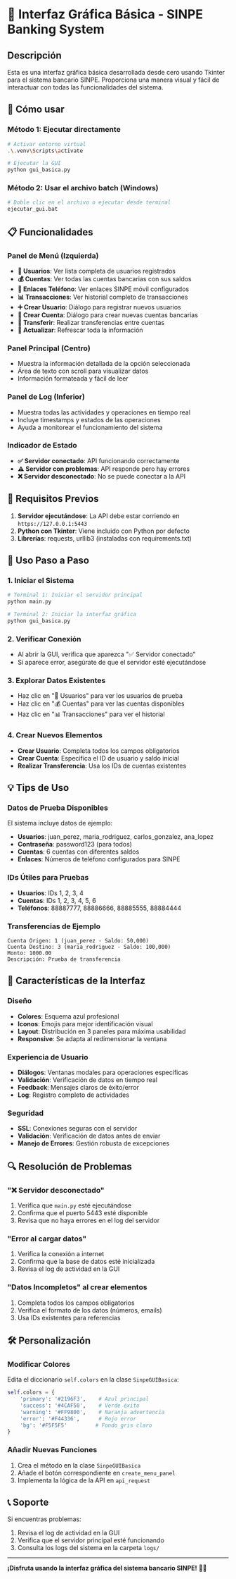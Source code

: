 # 🏦 Interfaz Gráfica Básica - SINPE Banking System

## Descripción

Esta es una interfaz gráfica básica desarrollada desde cero usando Tkinter para el sistema bancario SINPE. Proporciona una manera visual y fácil de interactuar con todas las funcionalidades del sistema.

## 🚀 Cómo usar

### Método 1: Ejecutar directamente

```bash
# Activar entorno virtual
.\.venv\Scripts\activate

# Ejecutar la GUI
python gui_basica.py
```

### Método 2: Usar el archivo batch (Windows)

```bash
# Doble clic en el archivo o ejecutar desde terminal
ejecutar_gui.bat
```

## 📋 Funcionalidades

### Panel de Menú (Izquierda)

- **👥 Usuarios**: Ver lista completa de usuarios registrados
- **💰 Cuentas**: Ver todas las cuentas bancarias con sus saldos
- **📱 Enlaces Teléfono**: Ver enlaces SINPE móvil configurados
- **📊 Transacciones**: Ver historial completo de transacciones
- **➕ Crear Usuario**: Diálogo para registrar nuevos usuarios
- **🏦 Crear Cuenta**: Diálogo para crear nuevas cuentas bancarias
- **💸 Transferir**: Realizar transferencias entre cuentas
- **🔄 Actualizar**: Refrescar toda la información

### Panel Principal (Centro)

- Muestra la información detallada de la opción seleccionada
- Área de texto con scroll para visualizar datos
- Información formateada y fácil de leer

### Panel de Log (Inferior)

- Muestra todas las actividades y operaciones en tiempo real
- Incluye timestamps y estados de las operaciones
- Ayuda a monitorear el funcionamiento del sistema

### Indicador de Estado

- **✅ Servidor conectado**: API funcionando correctamente
- **⚠️ Servidor con problemas**: API responde pero hay errores
- **❌ Servidor desconectado**: No se puede conectar a la API

## 🔧 Requisitos Previos

1. **Servidor ejecutándose**: La API debe estar corriendo en `https://127.0.0.1:5443`
2. **Python con Tkinter**: Viene incluido con Python por defecto
3. **Librerías**: requests, urllib3 (instaladas con requirements.txt)

## 📝 Uso Paso a Paso

### 1. Iniciar el Sistema

```bash
# Terminal 1: Iniciar el servidor principal
python main.py

# Terminal 2: Iniciar la interfaz gráfica
python gui_basica.py
```

### 2. Verificar Conexión

- Al abrir la GUI, verifica que aparezca "✅ Servidor conectado"
- Si aparece error, asegúrate de que el servidor esté ejecutándose

### 3. Explorar Datos Existentes

- Haz clic en "👥 Usuarios" para ver los usuarios de prueba
- Haz clic en "💰 Cuentas" para ver las cuentas disponibles
- Haz clic en "📊 Transacciones" para ver el historial

### 4. Crear Nuevos Elementos

- **Crear Usuario**: Completa todos los campos obligatorios
- **Crear Cuenta**: Especifica el ID de usuario y saldo inicial
- **Realizar Transferencia**: Usa los IDs de cuentas existentes

## 💡 Tips de Uso

### Datos de Prueba Disponibles

El sistema incluye datos de ejemplo:

- **Usuarios**: juan_perez, maria_rodriguez, carlos_gonzalez, ana_lopez
- **Contraseña**: password123 (para todos)
- **Cuentas**: 6 cuentas con diferentes saldos
- **Enlaces**: Números de teléfono configurados para SINPE

### IDs Útiles para Pruebas

- **Usuarios**: IDs 1, 2, 3, 4
- **Cuentas**: IDs 1, 2, 3, 4, 5, 6
- **Teléfonos**: 88887777, 88886666, 88885555, 88884444

### Transferencias de Ejemplo

```
Cuenta Origen: 1 (juan_perez - Saldo: 50,000)
Cuenta Destino: 3 (maria_rodriguez - Saldo: 100,000)
Monto: 1000.00
Descripción: Prueba de transferencia
```

## 🎨 Características de la Interfaz

### Diseño

- **Colores**: Esquema azul profesional
- **Iconos**: Emojis para mejor identificación visual
- **Layout**: Distribución en 3 paneles para máxima usabilidad
- **Responsive**: Se adapta al redimensionar la ventana

### Experiencia de Usuario

- **Diálogos**: Ventanas modales para operaciones específicas
- **Validación**: Verificación de datos en tiempo real
- **Feedback**: Mensajes claros de éxito/error
- **Log**: Registro completo de actividades

### Seguridad

- **SSL**: Conexiones seguras con el servidor
- **Validación**: Verificación de datos antes de enviar
- **Manejo de Errores**: Gestión robusta de excepciones

## 🔍 Resolución de Problemas

### "❌ Servidor desconectado"

1. Verifica que `main.py` esté ejecutándose
2. Confirma que el puerto 5443 esté disponible
3. Revisa que no haya errores en el log del servidor

### "Error al cargar datos"

1. Verifica la conexión a internet
2. Confirma que la base de datos esté inicializada
3. Revisa el log de actividad en la GUI

### "Datos Incompletos" al crear elementos

1. Completa todos los campos obligatorios
2. Verifica el formato de los datos (números, emails)
3. Usa IDs existentes para referencias

## 🛠️ Personalización

### Modificar Colores

Edita el diccionario `self.colors` en la clase `SinpeGUIBasica`:

```python
self.colors = {
    'primary': '#2196F3',    # Azul principal
    'success': '#4CAF50',    # Verde éxito
    'warning': '#FF9800',    # Naranja advertencia
    'error': '#F44336',      # Rojo error
    'bg': '#F5F5F5'         # Fondo gris claro
}
```

### Añadir Nuevas Funciones

1. Crea el método en la clase `SinpeGUIBasica`
2. Añade el botón correspondiente en `create_menu_panel`
3. Implementa la lógica de la API en `api_request`

## 📞 Soporte

Si encuentras problemas:

1. Revisa el log de actividad en la GUI
2. Verifica que el servidor principal esté funcionando
3. Consulta los logs del sistema en la carpeta `logs/`

---

**¡Disfruta usando la interfaz gráfica del sistema bancario SINPE!** 🏦✨
